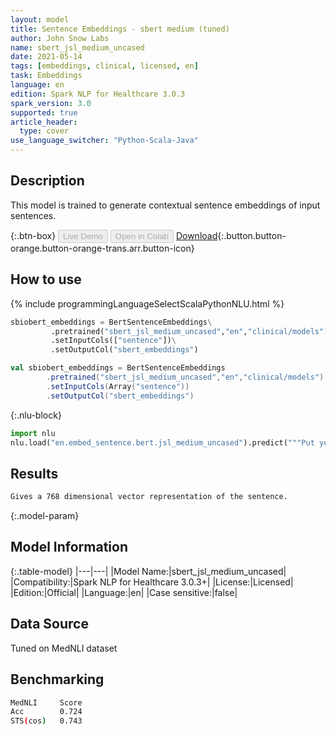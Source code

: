```yaml
---
layout: model
title: Sentence Embeddings - sbert medium (tuned)
author: John Snow Labs
name: sbert_jsl_medium_uncased
date: 2021-05-14
tags: [embeddings, clinical, licensed, en]
task: Embeddings
language: en
edition: Spark NLP for Healthcare 3.0.3
spark_version: 3.0
supported: true
article_header:
  type: cover
use_language_switcher: "Python-Scala-Java"
---
```



## Description


This model is trained to generate contextual sentence embeddings of input sentences.


{:.btn-box}
<button class="button button-orange" disabled>Live Demo</button>
<button class="button button-orange" disabled>Open in Colab</button>
[Download](https://s3.amazonaws.com/auxdata.johnsnowlabs.com/clinical/models/sbert_jsl_medium_uncased_en_3.0.3_2.4_1621017111185.zip){:.button.button-orange.button-orange-trans.arr.button-icon}


## How to use






<div class="tabs-box" markdown="1">
{% include programmingLanguageSelectScalaPythonNLU.html %}

```python
sbiobert_embeddings = BertSentenceEmbeddings\
         .pretrained("sbert_jsl_medium_uncased","en","clinical/models")\
         .setInputCols(["sentence"])\
         .setOutputCol("sbert_embeddings")
```
```scala
val sbiobert_embeddings = BertSentenceEmbeddings
        .pretrained("sbert_jsl_medium_uncased","en","clinical/models")
        .setInputCols(Array("sentence"))
        .setOutputCol("sbert_embeddings")
```


{:.nlu-block}
```python
import nlu
nlu.load("en.embed_sentence.bert.jsl_medium_uncased").predict("""Put your text here.""")
```

</div>


## Results


```bash
Gives a 768 dimensional vector representation of the sentence.
```


{:.model-param}
## Model Information


{:.table-model}
|---|---|
|Model Name:|sbert_jsl_medium_uncased|
|Compatibility:|Spark NLP for Healthcare 3.0.3+|
|License:|Licensed|
|Edition:|Official|
|Language:|en|
|Case sensitive:|false|


## Data Source


Tuned on MedNLI dataset


## Benchmarking


```bash
MedNLI     Score
Acc        0.724
STS(cos)   0.743
```
<!--stackedit_data:
eyJoaXN0b3J5IjpbLTk2MDE4OTgyMV19
-->